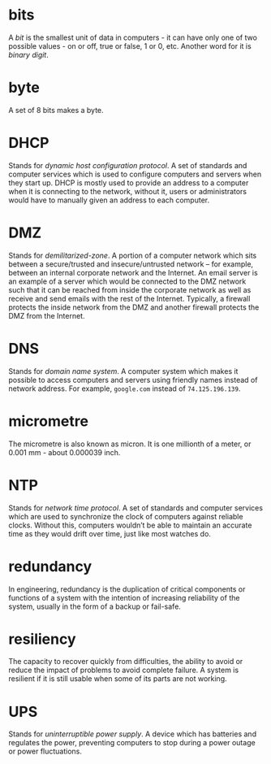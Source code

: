 # bits
A *bit* is the smallest unit of data in computers - it can have only one of two
possible values - on or off, true or false, 1 or 0, etc. Another word for it 
is *binary digit*.

# byte
A set of 8 bits makes a byte.

# DHCP
Stands for *dynamic host configuration protocol*. A set of standards and computer 
services which is used to configure computers and servers when they start up. 
DHCP is mostly used to provide an address to a computer when it is connecting 
to the network, without it, users or administrators would have to manually given 
an address to each computer.

# DMZ
Stands for *demilitarized-zone*. A portion of a computer network which sits 
between a secure/trusted and insecure/untrusted network – for example, between 
an internal corporate network and the Internet. An email server is an example 
of a server which would be connected to the DMZ network such that it can be 
reached from inside the corporate network as well as receive and send emails 
with the rest of the Internet. Typically, a firewall protects the inside network 
from the DMZ and another firewall protects the DMZ from the Internet.

# DNS
Stands for *domain name system*. A computer system which makes it possible to 
access computers and servers using friendly names instead of network address. 
For example, `google.com` instead of `74.125.196.139`.

# micrometre
The micrometre is also known as micron. It is one millionth of a meter, or 
0.001 mm - about 0.000039 inch.

# NTP
Stands for *network time protocol*. A set of standards and computer services 
which are used to synchronize the clock of computers against reliable clocks. 
Without this, computers wouldn’t be able to maintain an accurate time as they 
would drift over time, just like most watches do.

# redundancy
In engineering, redundancy is the duplication of critical components or 
functions of a system with the intention of increasing reliability of the 
system, usually in the form of a backup or fail-safe.

# resiliency
The capacity to recover quickly from difficulties, the ability to avoid or 
reduce the impact of problems to avoid complete failure. A system is resilient 
if it is still usable when some of its parts are not working. 

# UPS
Stands for *uninterruptible power supply*. A device which has batteries and 
regulates the power, preventing computers to stop during a power outage or power 
fluctuations.



